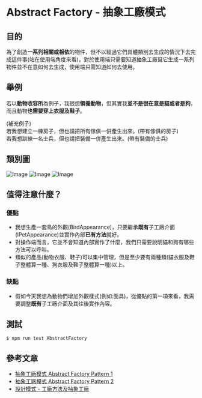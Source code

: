 # Abstract Factory - 抽象工廠模式
## 目的
為了創造**一系列相關或相依**的物件，但不以經過它們具體類別去生成的情況下去完成這件事(站在使用端角度來看)，對於使用端只需要知道抽象工廠幫它生成一系列物件並不在意如何去生成，使用端只需知道如何去使用。

## 舉例
若以**動物收容所**為例子，我很想**領養動物**，但其實我**並不是很在意是貓或者是狗**，而且動物**也需要穿上衣服及鞋子**。

(補充例子)  
若我想建立一棟房子，但也請把所有傢俱一併產生出來。(帶有傢俱的房子)  
若我想訓練一名士兵，但也請把裝備一併產生出來。(帶有裝備的士兵)

## 類別圖
![Image](https://i.imgur.com/9PlCJRR.png)
![Image](https://i.imgur.com/jVc2XZ5.png)
![Image](https://i.imgur.com/2sB72nC.png)

## 值得注意什麼？
### 優點
- 我想生產一套鳥的外觀(BirdAppearance)，只要繼承**既有**子工廠介面(IPetAppearance)並實作內部**已有方法**就好。
- 對操作端而言，它並不會知道內部實作了什麼，我們只需要說明貓和狗有哪些方法可以呼叫。
- 類似的產品(動物衣服、鞋子)可以集中管理，但是至少要有兩種類(貓衣服及鞋子整體算一種、狗衣服及鞋子整體算一種)以上。

### 缺點
- 假如今天我想為動物們增加外觀樣式(例如:面具)，從優點的第一項來看，我需要調整**既有**子工廠介面及其往後實作內容。

## 測試
```
$ npm run test AbstractFactory
```

## 參考文章
 - [抽象工廠模式 Abstract Factory Pattern 1](https://skyyen999.gitbooks.io/-study-design-pattern-in-java/content/abstractFactory1.html)
 - [抽象工廠模式 Abstract Factory Pattern 2](https://skyyen999.gitbooks.io/-study-design-pattern-in-java/content/abstractFactory2.html)
 - [設計模式 - 工廠方法及抽象工廠](https://blog.techbridge.cc/2017/05/22/factory-method-and-abstract-factory/)

